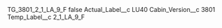 <?xml version="1.0" encoding="UTF-8"?>
<CustomMetadata xmlns="http://soap.sforce.com/2006/04/metadata" xmlns:xsi="http://www.w3.org/2001/XMLSchema-instance" xmlns:xsd="http://www.w3.org/2001/XMLSchema">
    <label>TG_3801_2_1_LA_9_F</label>
    <protected>false</protected>
    <values>
        <field>Actual_Label__c</field>
        <value xsi:type="xsd:string">LU40</value>
    </values>
    <values>
        <field>Cabin_Version__c</field>
        <value xsi:type="xsd:string">3801</value>
    </values>
    <values>
        <field>Temp_Label__c</field>
        <value xsi:type="xsd:string">2_1_LA_9_F</value>
    </values>
</CustomMetadata>
